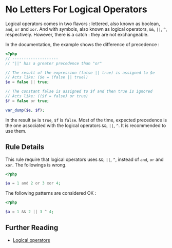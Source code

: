 <!-- PHP Manual -->
# No Letters For Logical Operators

Logical operators comes in two flavors : lettered, also known as boolean, `and`, `or` and `xor`. And with symbols, also known as logical operators, `&&`, `||`, `^`, respectively. However, there is a catch : they are not exchangeable. 

In the documentation, the example shows the difference of precedence : 

```php
<?php
// --------------------
// "||" has a greater precedence than "or"

// The result of the expression (false || true) is assigned to $e
// Acts like: ($e = (false || true))
$e = false || true;

// The constant false is assigned to $f and then true is ignored
// Acts like: (($f = false) or true)
$f = false or true;

var_dump($e, $f);

```

In the result `$e` is `true`, `$f` is `false`. Most of the time, expected precedence is the one associated with the logical operators `&&`, `||`, `^`. It is recommended to use them. 

## Rule Details

This rule require that logical operators uses `&&`, `||`, `^`, instead of `and`, `or` and `xor`. The followings is wrong. 

```php
<?php

$a = 1 and 2 or 3 xor 4;

```

The following patterns are considered OK :

```php
<?php

$a = 1 && 2 || 3 ^ 4;

```


## Further Reading

* [Logical operators](http://php.net/language.operators.logical)